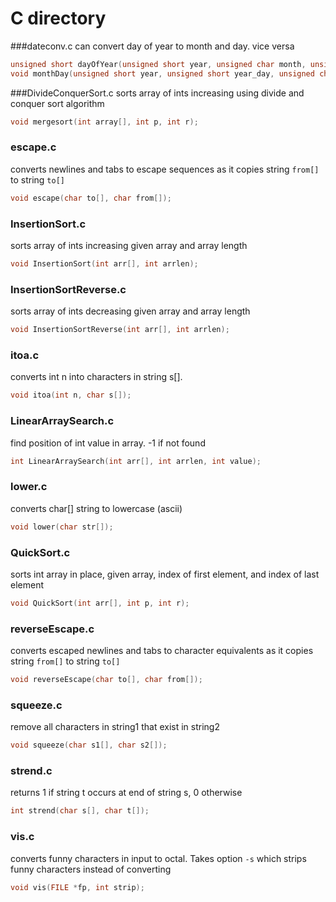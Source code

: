 # C directory

###dateconv.c
can convert day of year to month and day. vice versa
```c
unsigned short dayOfYear(unsigned short year, unsigned char month, unsigned char day);
void monthDay(unsigned short year, unsigned short year_day, unsigned char *month, unsigned char *day);
```

###DivideConquerSort.c
sorts array of ints increasing using divide and conquer sort algorithm
```c
void mergesort(int array[], int p, int r);
```

### escape.c
converts newlines and tabs to escape sequences as it copies string `from[]` to string `to[]`
```c
void escape(char to[], char from[]);
```

### InsertionSort.c
sorts array of ints increasing given array and array length
```c
void InsertionSort(int arr[], int arrlen);
```

### InsertionSortReverse.c
sorts array of ints decreasing given array and array length
```c
void InsertionSortReverse(int arr[], int arrlen);
```

### itoa.c
converts int n into characters in string s[].
```c
void itoa(int n, char s[]);
```

### LinearArraySearch.c
find position of int value in array. -1 if not found
```c
int LinearArraySearch(int arr[], int arrlen, int value);
```

### lower.c
converts char[] string to lowercase (ascii)
```c
void lower(char str[]);
```

### QuickSort.c
sorts int array in place, given array, index of first element, and index of last element
```c
void QuickSort(int arr[], int p, int r);
```

### reverseEscape.c
converts escaped newlines and tabs to character equivalents as it copies string `from[]` to string `to[]`
```c
void reverseEscape(char to[], char from[]);
```

### squeeze.c
remove all characters in string1 that exist in string2
```c
void squeeze(char s1[], char s2[]);
```

### strend.c
returns 1 if string t occurs at end of string s, 0 otherwise
```c
int strend(char s[], char t[]);
```

### vis.c
converts funny characters in input to octal. Takes option `-s` which strips funny characters instead of converting
```c
void vis(FILE *fp, int strip);
```